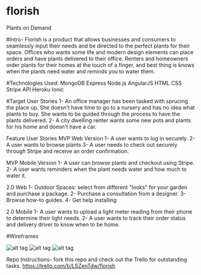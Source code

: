 # florish
Plants on Demand

#Intro-
Florish is a product that allows businesses and consumers to seamlessly input their needs and be directed to the perfect plants for their space. Offices who wants some life and modern design elements can place orders and have plants delivered to their office. Renters and homeowners order plants for their homes at the touch of a finger, and best thing is knows when the plants need water and reminds you to water them.

#Technologies Used:
MongoDB
Express
Node.js
AngularJS
HTML
CSS
Stripe API
Heroku
Ionic

#Target User Stories
1- An office manager has been tasked with sprucing the place up. She doesn't have time to go to a nursery and has no idea what plants to buy. She wants to be guided through the process to have the plants delivered.
2- A city dwelling renter wants some new pots and plants for his home and doesn't have a car.

Feature User Stories
MVP Web Version
1- A user wants to log in securely.
2- A user wants to browse plants
3- A user needs to check out securely through Stripe and receive an order confirmation.

MVP Mobile Version
1- A user can browse plants and checkout using Stripe.
2- A user wants reminders when the plant needs water and how much to water it.

2.0 Web
1- Outdoor Spaces: select from different "looks" for your garden and purchase a package.
2- Purchase a consultation from a designer.
3- Browse how-to guides.
4- Get help installing

2.0 Mobile
1- A user wants to upload a light meter reading from their phone to determine their light needs.
2- A user wants to track their order status and delivery driver to know when to be home.

#Wireframes

![alt tag](https://github.com/veronicasykes/florish/blob/master/public/static_assets/DecisionPage.jpg)
![alt tag](https://github.com/veronicasykes/florish/blob/master/public/static_assets/Florish.jpg)
![alt tag](https://github.com/veronicasykes/florish/blob/master/public/static_assets/light_Page.jpg)



Repo Instructions- fork this repo and check out the Trello for outstanding tasks.
https://trello.com/b/LSZenTdw/florish
